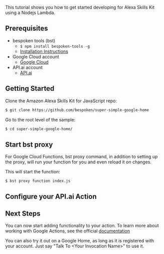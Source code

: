 
This tutorial shows you how to get started developing for Alexa Skills Kit using a Nodejs Lambda.  

## Prerequisites

* bespoken tools (bst)
    * `$ npm install bespoken-tools -g`
    * [Installation Instructions](/getting_started/)
* Google Cloud account
    * [Google Cloud]()
* API.ai account
    * [API.ai]()

## Getting Started

Clone the Amazon Alexa Skills Kit for JavaScript repo:  

```bash
$ git clone https://github.com/bespoken/super-simple-google-home
```

Go to the root level of the sample:
```bash
$ cd super-simple-google-home/
```

## Start bst proxy

For Google Cloud Functions, bst proxy command, in addition to setting up the proxy, will run your function for you and even reload it on changes.

This will start the function:

```
$ bst proxy function index.js
```

## Configure your API.ai Action



## Next Steps
You can now start adding functionality to your action. To learn more about working with Google Actions, see the official [documentation](https://github.com/amzn/alexa-skills-kit-js)

You can also try it out on a Google Home, as long as it is registered with your account.
Just say "Talk To \<Your Invocation Name>" to use it.
